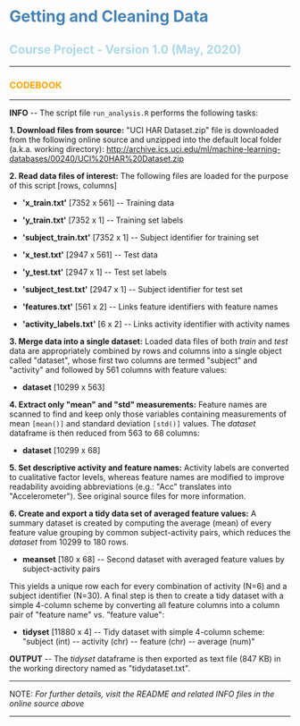 # <span style="color:steelblue"> Getting and Cleaning Data </span>

## <span style="color:lightblue"> Course Project - Version 1.0 (May, 2020) </span>

***
### <span style="color:orange"> CODEBOOK </span>
***

**INFO** -- The script file `run_analysis.R` performs the following tasks:

**1. Download files from source:** "UCI HAR Dataset.zip" file is downloaded from the following online source and unzipped into the default local folder (a.k.a. working directory): <http://archive.ics.uci.edu/ml/machine-learning-databases/00240/UCI%20HAR%20Dataset.zip>

**2. Read data files of interest:** The following files are loaded for the purpose of this script [rows, columns]

  * **'x_train.txt'** [7352 x 561] -- Training data
  * **'y_train.txt'** [7352 x 1] -- Training set labels
  * **'subject_train.txt'** [7352 x 1] -- Subject identifier for training set
  
  * **'x_test.txt'** [2947 x 561] -- Test data
  * **'y_test.txt'** [2947 x 1] -- Test set labels
  * **'subject_test.txt'** [2947 x 1] -- Subject identifier for test set

  * **'features.txt'** [561 x 2] -- Links feature identifiers with feature names
  * **'activity_labels.txt'** [6 x 2] -- Links activity identifier with activity names

**3. Merge data into a single dataset:** Loaded data files of both *train* and *test* data are appropriately combined by rows and columns into a single object called "dataset", whose first two columns are termed "subject" and "activity" and followed by 561 columns with feature values:

  * **dataset** [10299 x 563]

**4. Extract only "mean" and "std" measurements:** Feature names are scanned to find and keep only those variables containing measurements of mean `[mean()]` and standard deviation `[std()]` values. The *dataset* dataframe is then reduced from 563 to 68 columns:

  * **dataset** [10299 x 68]

**5. Set descriptive activity and feature names:** Activity labels are converted to cualitative factor levels, whereas feature names are modified to improve readability avoiding abbreviations (e.g.: "Acc" translates into "Accelerometer"). See original source files for more information.

**6. Create and export a tidy data set of averaged feature values:** A summary dataset is created by computing the average (mean) of every feature value grouping by common subject-activity pairs, which reduces the *dataset* from 10299 to 180 rows.

  * **meanset** [180 x 68] -- Second dataset with averaged feature values by subject-activity pairs

This yields a unique row each for every combination of activity (N=6) and a subject identifier (N=30). A final step is then to create a tidy dataset with a simple 4-column scheme by converting all feature columns into a column pair of "feature name" vs. "feature value":

  * **tidyset** [11880 x 4] -- Tidy dataset with simple 4-column scheme: "subject (int) -- activity (chr) -- feature (chr) -- average (num)"

**OUTPUT** -- The *tidyset* dataframe is then exported as text file (847 KB) in the working directory named as "tidydataset.txt".

***
NOTE: *For further details, visit the README and related INFO files in the online source above*
***